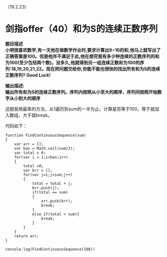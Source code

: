 （19.2.23）

# 剑指offer（40）和为S的连续正数序列


**题目描述   
小明很喜欢数学,有一天他在做数学作业时,要求计算出9~16的和,他马上就写出了正确答案是100。但是他并不满足于此,他在想究竟有多少种连续的正数序列的和为100(至少包括两个数)。没多久,他就得到另一组连续正数和为100的序列:18,19,20,21,22。现在把问题交给你,你能不能也很快的找出所有和为S的连续正数序列? Good Luck!**

**输出描述:   
输出所有和为S的连续正数序列。序列内按照从小至大的顺序，序列间按照开始数字从小到大的顺序**


这题我用最笨的方法，从1遍历到sum的一半为止。计算是否等于100，等于就加入数组，大于就break。


代码如下：


	function FindContinuousSequence(sum)
	{
	    var arr = [];
	    var ban = Math.ceil(sum/2);
	    var total = 0; 
	    for(var i = 1;i<ban;i++)
	    {
	        total =0;
	        var brr = [];
	        for(var j=i;j<sum;j++)
	        {
	            total = total + j;
	            brr.push(j);
	            if(total == sum)
	            {
	                arr.push(brr);
	                break;
	            }
	            else if(total > sum){
	                break;
	            }
	        }
	    }
	    return arr;
	}
	
	console.log(FindContinuousSequence(100))